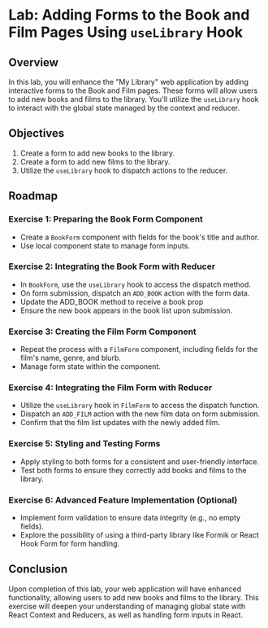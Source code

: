 # Lab: Adding Forms to the Book and Film Pages Using `useLibrary` Hook

## Overview

In this lab, you will enhance the "My Library" web application by adding interactive forms to the Book and Film pages. These forms will allow users to add new books and films to the library. You'll utilize the `useLibrary` hook to interact with the global state managed by the context and reducer.

## Objectives

1. Create a form to add new books to the library.
2. Create a form to add new films to the library.
3. Utilize the `useLibrary` hook to dispatch actions to the reducer.

## Roadmap

### Exercise 1: Preparing the Book Form Component

- Create a `BookForm` component with fields for the book's title and author.
- Use local component state to manage form inputs.

### Exercise 2: Integrating the Book Form with Reducer

- In `BookForm`, use the `useLibrary` hook to access the dispatch method.
- On form submission, dispatch an `ADD_BOOK` action with the form data.
- Update the ADD_BOOK method to receive a book prop
- Ensure the new book appears in the book list upon submission.

### Exercise 3: Creating the Film Form Component

- Repeat the process with a `FilmForm` component, including fields for the film's name, genre, and blurb.
- Manage form state within the component.

### Exercise 4: Integrating the Film Form with Reducer

- Utilize the `useLibrary` hook in `FilmForm` to access the dispatch function.
- Dispatch an `ADD_FILM` action with the new film data on form submission.
- Confirm that the film list updates with the newly added film.

### Exercise 5: Styling and Testing Forms

- Apply styling to both forms for a consistent and user-friendly interface.
- Test both forms to ensure they correctly add books and films to the library.

### Exercise 6: Advanced Feature Implementation (Optional)

- Implement form validation to ensure data integrity (e.g., no empty fields).
- Explore the possibility of using a third-party library like Formik or React Hook Form for form handling.

## Conclusion

Upon completion of this lab, your web application will have enhanced functionality, allowing users to add new books and films to the library. This exercise will deepen your understanding of managing global state with React Context and Reducers, as well as handling form inputs in React.
